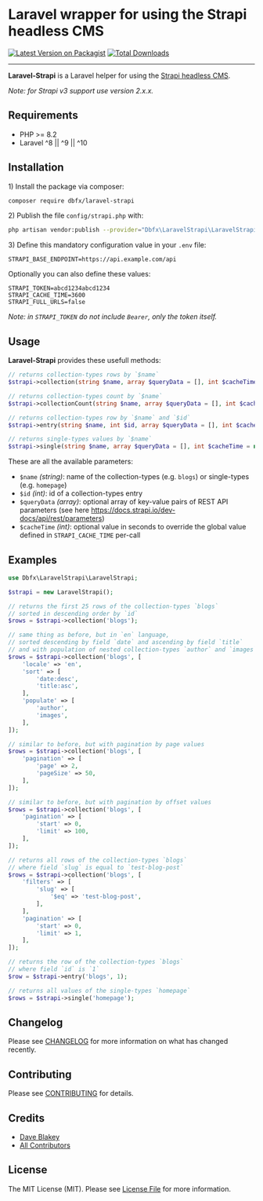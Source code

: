 # Laravel wrapper for using the Strapi headless CMS

[![Latest Version on Packagist](https://img.shields.io/packagist/v/dbfx/laravel-strapi.svg?style=flat-square)](https://packagist.org/packages/dbfx/laravel-strapi)
[![Total Downloads](https://img.shields.io/packagist/dt/dbfx/laravel-strapi.svg?style=flat-square)](https://packagist.org/packages/dbfx/laravel-strapi)

---

**Laravel-Strapi** is a Laravel helper for using the [Strapi headless CMS](https://strapi.io/). 

_Note: for Strapi v3 support use version 2.x.x._

## Requirements

- PHP >= 8.2
- Laravel ^8 || ^9 || ^10

## Installation

1\) Install the package via composer:

```bash
composer require dbfx/laravel-strapi
```

2\) Publish the file `config/strapi.php` with:
```bash
php artisan vendor:publish --provider="Dbfx\LaravelStrapi\LaravelStrapiServiceProvider" --tag="strapi-config"
```

3\) Define this mandatory configuration value in your `.env` file:

```
STRAPI_BASE_ENDPOINT=https://api.example.com/api
```

Optionally you can also define these values:

```
STRAPI_TOKEN=abcd1234abcd1234
STRAPI_CACHE_TIME=3600
STRAPI_FULL_URLS=false
```

_Note: in `STRAPI_TOKEN` do not include `Bearer`, only the token itself._

## Usage

**Laravel-Strapi** provides these usefull methods:

```php
// returns collection-types rows by `$name`
$strapi->collection(string $name, array $queryData = [], int $cacheTime = null);

// returns collection-types count by `$name`
$strapi->collectionCount(string $name, array $queryData = [], int $cacheTime = null);

// returns collection-types row by `$name` and `$id`
$strapi->entry(string $name, int $id, array $queryData = [], int $cacheTime = null);

// returns single-types values by `$name`
$strapi->single(string $name, array $queryData = [], int $cacheTime = null);
```

These are all the available parameters:

- `$name` _(string)_: name of the collection-types (e.g. `blogs`) or single-types (e.g. `homepage`)
- `$id` _(int)_: id of a collection-types entry
- `$queryData` _(array)_: optional array of key-value pairs of REST API parameters (see here https://docs.strapi.io/dev-docs/api/rest/parameters)
- `$cacheTime` _(int)_: optional value in seconds to override the global value defined in `STRAPI_CACHE_TIME` per-call

## Examples

```php
use Dbfx\LaravelStrapi\LaravelStrapi;

$strapi = new LaravelStrapi();

// returns the first 25 rows of the collection-types `blogs`
// sorted in descending order by `id`
$rows = $strapi->collection('blogs');

// same thing as before, but in `en` language,
// sorted descending by field `date` and ascending by field `title`
// and with population of nested collection-types `author` and `images`
$rows = $strapi->collection('blogs', [
    'locale' => 'en',
    'sort' => [
        'date:desc',
        'title:asc',
    ],
    'populate' => [
        'author',
        'images',
    ],
]);

// similar to before, but with pagination by page values
$rows = $strapi->collection('blogs', [
    'pagination' => [
        'page' => 2,
        'pageSize' => 50,
    ],
]);

// similar to before, but with pagination by offset values
$rows = $strapi->collection('blogs', [
    'pagination' => [
        'start' => 0,
        'limit' => 100,
    ],
]);

// returns all rows of the collection-types `blogs`
// where field `slug` is equal to `test-blog-post`
$rows = $strapi->collection('blogs', [
    'filters' => [
        'slug' => [
            '$eq' => 'test-blog-post',
        ],
    ],
    'pagination' => [
        'start' => 0,
        'limit' => 1,
    ],
]);

// returns the row of the collection-types `blogs`
// where field `id` is `1`
$row = $strapi->entry('blogs', 1);

// returns all values of the single-types `homepage`
$rows = $strapi->single('homepage');
```

## Changelog

Please see [CHANGELOG](CHANGELOG.md) for more information on what has changed recently.

## Contributing

Please see [CONTRIBUTING](.github/CONTRIBUTING.md) for details.

## Credits

- [Dave Blakey](https://github.com/dbfx)
- [All Contributors](../../contributors)

## License

The MIT License (MIT). Please see [License File](LICENSE.md) for more information.
